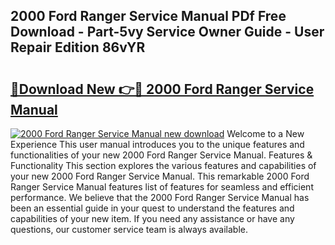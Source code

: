 ## 2000 Ford Ranger Service Manual PDf Free Download - Part-5vy Service Owner Guide - User Repair Edition 86vYR

# <h2><a href="http://bc13622.oget.top/?id=2000+Ford+Ranger+Service+Manual">🔗Download New 👉🔴 2000 Ford Ranger Service Manual</a></h2>

[![2000 Ford Ranger Service Manual new download](https://i.imgur.com/5g1atiW.png)](http://bc13622.oget.top/?id=2000+Ford+Ranger+Service+Manual)
Welcome to a New Experience This user manual introduces you to the unique features and functionalities of your new 2000 Ford Ranger Service Manual. Features & Functionality This section explores the various features and capabilities of your new 2000 Ford Ranger Service Manual. This remarkable 2000 Ford Ranger Service Manual features list of features for seamless and efficient performance. We believe that the 2000 Ford Ranger Service Manual has been an essential guide in your quest to understand the features and capabilities of your new item. If you need any assistance or have any questions, our customer service team is always available.
